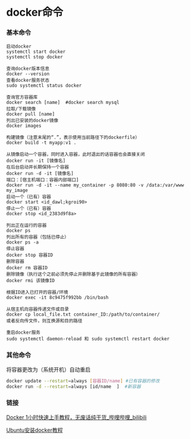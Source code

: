 # docker命令

### 基本命令

```
启动docker
systemctl start docker
systemctl stop docker
```

```
查询docker版本信息
docker --version
查看docker服务状态
sudo systemctl status docker
```

```
查询官方容器库
docker search [name]  #docker search mysql
拉取/下载镜像
docker pull [name]
列出已安装的docker镜像
docker images
```

```
构建镜像（注意末尾的“.”，表示使用当前路径下的dockerfile）
docker build -t myapp:v1 .
```

```
从镜像启动一个容器，同时进入容器，此时退出的话容器也会直接关闭
docker run -it [镜像名]
在后台启动并长期保持一个容器
docker run -d -it [镜像名]
端口：[宿主机端口：容器内部端口]
docker run -d -it --name my_container -p 8080:80 -v /data:/var/www my_image
启动一个（已有）容器
docker start <id_dawl;kgroi90>
停止一个（已有）容器
docker stop <id_2383d9f8a>
```

```
列出正在运行的容器
docker ps 
列出所有的容器（包括已停止）
docker ps -a
停止容器
docker stop 容器ID
删除容器
docker rm 容器ID
删除镜像（执行这个之前必须先停止并删除基于此镜像的所有容器）
docker rmi 该镜像ID
```

```
根据ID进入已打开的容器/环境
docker exec -it 8c9475f992bb /bin/bash
```

```
从宿主机向容器传递文件或目录
docker cp local_file.txt container_ID:/path/to/container/
或者反向传文件，则互换源和目的路径
```

```
重启docker服务
sudo systemctl daemon-reload 和 sudo systemctl restart docker
```

### 其他命令

将容器更改为（系统开机）自动重启

```bash
docker update --restart=always [容器ID/name] #已有容器的修改
docker run -d --restart=always [id/name  ]	#新容器
```



### 链接

[Docker 1小时快速上手教程，无废话纯干货_哔哩哔哩_bilibili](https://www.bilibili.com/video/BV11L411g7U1/?spm_id_from=333.788.recommend_more_video.-1&vd_source=b48e4671f9c3de637ed43d333edd10c7) 

[Ubuntu安装docker教程](https://zhuanlan.zhihu.com/p/651148141)